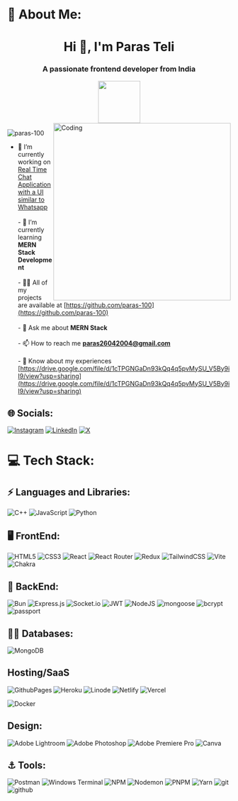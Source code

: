 # 💫 About Me:

<h1 align="center">Hi 👋, I'm Paras Teli</h1>
<h3 align="center">A passionate frontend developer from India</h3>
<div align=center>
 <img height="95" src="https://readme-typing-svg.herokuapp.com/?lines=FULL+STACK+WEB+DEVELOPER;MERN+STACK+DEVELOPER;WEB+DEVELOPER;&color=cyan&center=true" />
</div>
<img align="right" alt="Coding" width="400" src= "https://img.etimg.com/thumb/width-1200,height-900,imgsize-638053,resizemode-75,msid-84146083/prime/technology-and-startups/booting-up-developer-economy-how-tech-startups-are-helping-coders-build-and-test-software-faster.jpg">

<p align="left"> <img src="https://komarev.com/ghpvc/?username=paras-100&label=Profile%20views&color=0e75b6&style=flat" alt="paras-100" /> </p>

- 🔭 I’m currently working on [Real Time Chat Application with a UI similar to Whatsapp](https://github.com/paras-100/chatApp)<br><br>- 🌱 I’m currently learning **MERN Stack Development**<br><br>- 👨‍💻 All of my projects are available at [https://github.com/paras-100](https://github.com/paras-100)<br><br>- 💬 Ask me about **MERN Stack**<br><br>- 📫 How to reach me **paras26042004@gmail.com**<br><br>- 📄 Know about my experiences [https://drive.google.com/file/d/1cTPGNGaDn93kQq4q5pvMySU_V5By9iI9/view?usp=sharing](https://drive.google.com/file/d/1cTPGNGaDn93kQq4q5pvMySU_V5By9iI9/view?usp=sharing)

## 🌐 Socials:

[![Instagram](https://img.shields.io/badge/Instagram-%23E4405F.svg?logo=Instagram&logoColor=white)](https://instagram.com/p.a.r.a.s__100) [![LinkedIn](https://img.shields.io/badge/LinkedIn-%230077B5.svg?logo=linkedin&logoColor=white)](https://linkedin.com/in/paras-teli-3216aa221) [![X](https://img.shields.io/badge/X-black.svg?logo=X&logoColor=white)](https://x.com/paras)

# 💻 Tech Stack:

## ⚡ Languages and Libraries:

<!-- ![C](https://img.shields.io/badge/c-%2300599C.svg?style=for-the-badge&logo=c&logoColor=white)  -->

![C++](https://img.shields.io/badge/c++-%2300599C.svg?style=for-the-badge&logo=c%2B%2B&logoColor=white)
![JavaScript](https://img.shields.io/badge/javascript-%23323330.svg?style=for-the-badge&logo=javascript&logoColor=%23F7DF1E)
![Python](https://img.shields.io/badge/python-3670A0?style=for-the-badge&logo=python&logoColor=ffdd54)

<!-- ![TypeScript](https://img.shields.io/badge/typescript-%23007ACC.svg?style=for-the-badge&logo=typescript&logoColor=white)  -->

## 🖥️ FrontEnd:

![HTML5](https://img.shields.io/badge/html5-%23E34F26.svg?style=for-the-badge&logo=html5&logoColor=white)
![CSS3](https://img.shields.io/badge/css3-%231572B6.svg?style=for-the-badge&logo=css3&logoColor=white)
![React](https://img.shields.io/badge/react-%2320232a.svg?style=for-the-badge&logo=react&logoColor=%2361DAFB)
![React Router](https://img.shields.io/badge/React_Router-CA4245?style=for-the-badge&logo=react-router&logoColor=white)
![Redux](https://img.shields.io/badge/redux-%23593d88.svg?style=for-the-badge&logo=redux&logoColor=white)
![TailwindCSS](https://img.shields.io/badge/tailwindcss-%2338B2AC.svg?style=for-the-badge&logo=tailwind-css&logoColor=white)
![Vite](https://img.shields.io/badge/vite-%23646CFF.svg?style=for-the-badge&logo=vite&logoColor=white)
![Chakra](https://img.shields.io/badge/chakra-%234ED1C5.svg?style=for-the-badge&logo=chakraui&logoColor=white)

<!-- ![jQuery](https://img.shields.io/badge/jquery-%230769AD.svg?style=for-the-badge&logo=jquery&logoColor=white) -->

## 👾 BackEnd:

![Bun](https://img.shields.io/badge/Bun-%23000000.svg?style=for-the-badge&logo=bun&logoColor=white)
![Express.js](https://img.shields.io/badge/express.js-%23404d59.svg?style=for-the-badge&logo=express&logoColor=%2361DAFB)
![Socket.io](https://img.shields.io/badge/Socket.io-black?style=for-the-badge&logo=socket.io&badgeColor=010101)
![JWT](https://img.shields.io/badge/JWT-black?style=for-the-badge&logo=JSON%20web%20tokens)
![NodeJS](https://img.shields.io/badge/node.js-6DA55F?style=for-the-badge&logo=node.js&logoColor=white)
<img src="https://img.shields.io/badge/Mongoose-4EA94B?style=for-the-badge&logo=mongoose&logoColor=white&color=red" alt="mongoose"/>
<img src="https://img.shields.io/badge/Bcrypt JS-4EA94B?style=for-the-badge&logo=bcryptjs&logoColor=white&color=blue"  alt="bcrypt"/>
<img src="https://img.shields.io/badge/Passport.js-4EA94B?style=for-the-badge&logo=passport&logoColor=white&color=blue" alt="passport"/>

## 👨‍💻 Databases:

![MongoDB](https://img.shields.io/badge/MongoDB-%234ea94b.svg?style=for-the-badge&logo=mongodb&logoColor=white)

<!-- ![MySQL](https://img.shields.io/badge/mysql-%2300000f.svg?style=for-the-badge&logo=mysql&logoColor=white) -->

## Hosting/SaaS

![GithubPages](https://img.shields.io/badge/github%20pages-121013?style=for-the-badge&logo=github&logoColor=white)
![Heroku](https://img.shields.io/badge/heroku-%23430098.svg?style=for-the-badge&logo=heroku&logoColor=white)
![Linode](https://img.shields.io/badge/linode-00A95C?style=for-the-badge&logo=linode&logoColor=white)
![Netlify](https://img.shields.io/badge/netlify-%23000000.svg?style=for-the-badge&logo=netlify&logoColor=#00C7B7)
![Vercel](https://img.shields.io/badge/vercel-%23000000.svg?style=for-the-badge&logo=vercel&logoColor=white)

<!-- ![Kubernetes](https://img.shields.io/badge/kubernetes-%23326ce5.svg?style=for-the-badge&logo=kubernetes&logoColor=white) -->

![Docker](https://img.shields.io/badge/docker-%230db7ed.svg?style=for-the-badge&logo=docker&logoColor=white)

## Design:

![Adobe Lightroom](https://img.shields.io/badge/Adobe%20Lightroom-31A8FF.svg?style=for-the-badge&logo=Adobe%20Lightroom&logoColor=white)
![Adobe Photoshop](https://img.shields.io/badge/adobe%20photoshop-%2331A8FF.svg?style=for-the-badge&logo=adobe%20photoshop&logoColor=white)
![Adobe Premiere Pro](https://img.shields.io/badge/Adobe%20Premiere%20Pro-9999FF.svg?style=for-the-badge&logo=Adobe%20Premiere%20Pro&logoColor=white)
![Canva](https://img.shields.io/badge/Canva-%2300C4CC.svg?style=for-the-badge&logo=Canva&logoColor=white)

## ⚓️ Tools:

![Postman](https://img.shields.io/badge/Postman-FF6C37?style=for-the-badge&logo=postman&logoColor=white)
![Windows Terminal](https://img.shields.io/badge/Windows%20Terminal-%234D4D4D.svg?style=for-the-badge&logo=windows-terminal&logoColor=white)
![NPM](https://img.shields.io/badge/NPM-%23CB3837.svg?style=for-the-badge&logo=npm&logoColor=white)
![Nodemon](https://img.shields.io/badge/NODEMON-%23323330.svg?style=for-the-badge&logo=nodemon&logoColor=%BBDEAD)
![PNPM](https://img.shields.io/badge/pnpm-%234a4a4a.svg?style=for-the-badge&logo=pnpm&logoColor=f69220)
![Yarn](https://img.shields.io/badge/yarn-%232C8EBB.svg?style=for-the-badge&logo=yarn&logoColor=white)
<img src="https://img.shields.io/badge/git-%23000000.svg?style=for-the-badge&logo=git&logoColor=#00C7B7&color=red" alt="git"/>
<img src="https://img.shields.io/badge/GitHub-100000?style=for-the-badge&logo=github&logoColor=white" alt="github"/>
